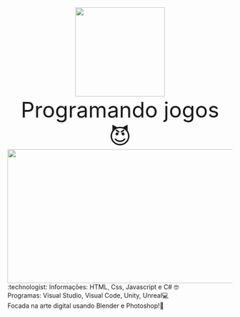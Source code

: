 <div id="header" align="Center">
  <img src="https://media.giphy.com/media/26tn33aiTi1jkl6H6/giphy.gif" width="200"/>
<font size="20px">Programando jogos 😈</font>
</div>
<div align="center">
  <img src="https://media.giphy.com/media/Dh5q0sShxgp13DwrvG/giphy.gif" width="600" height="300"/>
</div>
:technologist: Informações:
HTML, Css, Javascript e C# 🤓 <br> 
Programas: Visual Studio, Visual Code, Unity, Unreal💻 <br> 
Focada na arte digital usando Blender e Photoshop!🎨
